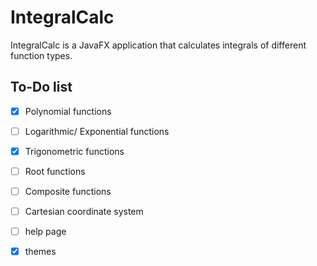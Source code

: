 # IntegralCalc
IntegralCalc is a JavaFX application that calculates integrals of different function types.

## To-Do list
- [x] Polynomial functions 
- [ ] Logarithmic/ Exponential functions
- [X] Trigonometric functions
- [ ] Root functions
- [ ] Composite functions
- [ ] Cartesian coordinate system
- [ ] help page
- [x] themes

